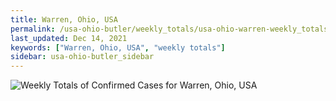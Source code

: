 ```yaml
---
title: Warren, Ohio, USA
permalink: /usa-ohio-butler/weekly_totals/usa-ohio-warren-weekly_totals.html
last_updated: Dec 14, 2021
keywords: ["Warren, Ohio, USA", "weekly totals"]
sidebar: usa-ohio-butler_sidebar
---
```


![Weekly Totals of Confirmed Cases for Warren, Ohio, USA](/covid_tracker/images/graphs/usa-ohio-warren-weekly_totals_graph.png)

